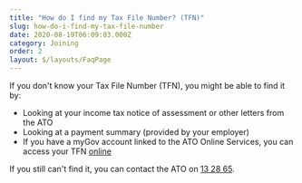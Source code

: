 ```yaml
---
title: "How do I find my Tax File Number? (TFN)"
slug: how-do-i-find-my-tax-file-number
date: 2020-08-19T06:09:03.000Z
category: Joining
order: 2
layout: $/layouts/FaqPage
---
```


If you don't know your Tax File Number (TFN), you might be able to find it by:

* Looking at your income tax notice of assessment or other letters from the ATO
* Looking at a payment summary (provided by your employer)
* If you have a myGov account linked to the ATO Online Services, you can access your TFN [online](https://my.gov.au/LoginServices/main/login)

If you still can't find it, you can contact the ATO on [13 28 65](tel:132865).
